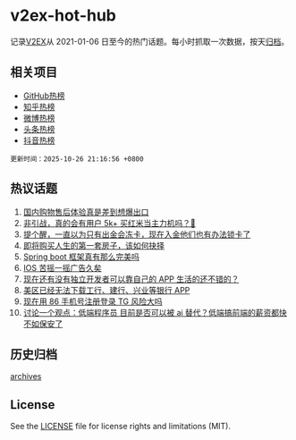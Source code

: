 # v2ex-hot-hub

 记录[V2EX](https://www.v2ex.com/)从 2021-01-06 日至今的热门话题。每小时抓取一次数据，按天[归档](archives)。
 
 ## 相关项目

- [GitHub热榜](https://github.com/lonnyzhang423/github-hot-hub)
- [知乎热榜](https://github.com/lonnyzhang423/zhihu-hot-hub)
- [微博热榜](https://github.com/lonnyzhang423/weibo-hot-hub)
- [头条热榜](https://github.com/lonnyzhang423/toutiao-hot-hub)
- [抖音热榜](https://github.com/lonnyzhang423/douyin-hot-hub)


 `更新时间：2025-10-26 21:16:56 +0800`

## 热议话题

1. [国内购物售后体验真是差到想爆出口](https://www.v2ex.com/t/1168390)
1. [非引战，真的会有用户 5k+ 买红米当主力机吗？🥺](https://www.v2ex.com/t/1168361)
1. [提个醒，一直以为只有出金会冻卡，现在入金他们也有办法锁卡了](https://www.v2ex.com/t/1168381)
1. [即将购买人生的第一套房子，该如何抉择](https://www.v2ex.com/t/1168356)
1. [Spring boot 框架真有那么完美吗](https://www.v2ex.com/t/1168385)
1. [IOS 苦摇一摇广告久矣](https://www.v2ex.com/t/1168406)
1. [现在还有没有独立开发者可以靠自己的 APP 生活的还不错的？](https://www.v2ex.com/t/1168391)
1. [美区已经无法下载工行、建行、兴业等银行 APP](https://www.v2ex.com/t/1168383)
1. [现在用 86 手机号注册登录 TG 风险大吗](https://www.v2ex.com/t/1168461)
1. [讨论一个观点：低端程序员 目前是否可以被 ai 替代？低端搞前端的薪资都快不如保安了](https://www.v2ex.com/t/1168386)

## 历史归档

[archives](archives)

## License

See the [LICENSE](LICENSE) file for license rights and limitations (MIT).
